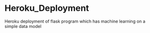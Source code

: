 # Heroku_Deployment
 Heroku deployment of flask program which has machine learning on a simple data model
